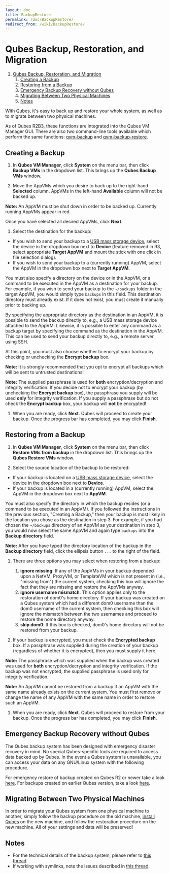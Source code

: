 ```yaml
---
layout: doc
title: BackupRestore
permalink: /doc/BackupRestore/
redirect_from: /wiki/BackupRestore/
---
```


Qubes Backup, Restoration, and Migration
========================================

1.  [Qubes Backup, Restoration, and Migration](#QubesBackupRestorationandMigration)
    1.  [Creating a Backup](#CreatingaBackup)
    2.  [Restoring from a Backup](#RestoringfromaBackup)
    3.  [Emergency Backup Recovery without Qubes](#EmergencyBackupRecoverywithoutQubes)
    4.  [Migrating Between Two Physical Machines](#MigratingBetweenTwoPhysicalMachines)
    5.  [Notes](#Notes)

With Qubes, it's easy to back up and restore your whole system, as well as to migrate between two physical machines.

As of Qubes R2B3, these functions are integrated into the Qubes VM Manager GUI. There are also two command-line tools available which perform the same functions: [qvm-backup](/doc/Dom0Tools/QvmBackup/) and [qvm-backup-restore](/doc/Dom0Tools/QvmBackupRestore/).

Creating a Backup
-----------------

1. In **Qubes VM Manager**, click **System** on the menu bar, then click **Backup VMs** in the dropdown list. This brings up the **Qubes Backup VMs** window.

1. Move the AppVMs which you desire to back up to the right-hand **Selected** column. AppVMs in the left-hand **Available** column will not be backed up.

  **Note:** An AppVM must be shut down in order to be backed up. Currently running AppVMs appear in red.

  Once you have selected all desired AppVMs, click **Next**.

1. Select the destination for the backup:

  - If you wish to send your backup to a [USB mass storage device](/doc/StickMounting/), select the device in the dropdown box next to **Device** (feature removed in R3, select appropriate **Target AppVM** and mount the stick with one click in file selection dialog).
  - If you wish to send your backup to a (currently running) AppVM, select the AppVM in the dropdown box next to **Target AppVM**.

  You must also specify a directory on the device or in the AppVM, or a command to be executed in the AppVM as a destination for your backup. For example, if you wish to send your backup to the `~/backups` folder in the target AppVM, you would simply type `backups` in this field. This destination directory must already exist. If it does not exist, you must create it manually prior to backing up.

  By specifying the appropriate directory as the destination in an AppVM, it is possible to send the backup directly to, e.g., a USB mass storage device attached to the AppVM. Likewise, it is possible to enter any command as a backup target by specifying the command as the destination in the AppVM. This can be used to send your backup directly to, e.g., a remote server using SSH.

  At this point, you must also choose whether to encrypt your backup by checking or unchecking the **Encrypt backup** box.

  **Note:** It is strongly recommended that you opt to encrypt all backups which will be sent to untrusted destinations!

  **Note:** The supplied passphrase is used for **both** encryption/decryption and integrity verification. If you decide not to encrypt your backup (by unchecking the **Encrypt backup** box), the passphrase you supply will be used **only** for integrity verification. If you supply a passphrase but do not check the **Encrypt backup** box, your backup will **not** be encrypted!

1. When you are ready, click **Next**. Qubes will proceed to create your backup. Once the progress bar has completed, you may click **Finish**.

Restoring from a Backup
-----------------------

1. In **Qubes VM Manager**, click **System** on the menu bar, then click **Restore VMs from backup** in the dropdown list. This brings up the **Qubes Restore VMs** window.

1. Select the source location of the backup to be restored:

  - If your backup is located on a [USB mass storage device](/doc/StickMounting/), select the device in the dropdown box next to **Device**.
  - If your backup is located in a (currently running) AppVM, select the AppVM in the dropdown box next to **AppVM**.

  You must also specify the directory in which the backup resides (or a command to be executed in an AppVM). If you followed the instructions in the previous section, "Creating a Backup," then your backup is most likely in the location you chose as the destination in step 3. For example, if you had chosen the `~/backups` directory of an AppVM as your destination in step 3, you would now select the same AppVM and again type `backups` into the **Backup directory** field.

  **Note:** After you have typed the directory location of the backup in the **Backup directory** field, click the ellipsis button `...` to the right of the field.

1. There are three options you may select when restoring from a backup:
    1.  **ignore missing**: If any of the AppVMs in your backup depended upon a NetVM, ProxyVM, or TemplateVM which is not present in (i.e., "missing from") the current system, checking this box will ignore the fact that they are missing and restore the AppVMs anyway.
    2.  **ignore username mismatch**: This option applies only to the restoration of dom0's home directory. If your backup was created on a Qubes system which had a different dom0 username than the dom0 username of the current system, then checking this box will ignore the mismatch between the two usernames and proceed to restore the home directory anyway.
    3.  **skip dom0**: If this box is checked, dom0's home directory will not be restored from your backup.

1. If your backup is encrypted, you must check the **Encrypted backup** box. If a passphrase was supplied during the creation of your backup (regardless of whether it is encrypted), then you must supply it here.

  **Note:** The passphrase which was supplied when the backup was created was used for **both** encryption/decryption and integrity verification. If the backup was not encrypted, the supplied passphrase is used only for integrity verification.

  **Note:** An AppVM cannot be restored from a backup if an AppVM with the same name already exists on the current system. You must first remove or change the name of any AppVM with the same name in order to restore such an AppVM.

1. When you are ready, click **Next**. Qubes will proceed to restore from your backup. Once the progress bar has completed, you may click **Finish**.

Emergency Backup Recovery without Qubes
---------------------------------------

The Qubes backup system has been designed with emergency disaster recovery in mind. No special Qubes-specific tools are required to access data backed up by Qubes. In the event a Qubes system is unavailable, you can access your data on any GNU/Linux system with the following procedure.

For emergency restore of backup created on Qubes R2 or newer take a look [here](/doc/BackupEmergencyRestoreV3/). For backups created on earlier Qubes version, take a look [here](/doc/BackupEmergencyRestoreV2/).

Migrating Between Two Physical Machines
---------------------------------------

In order to migrate your Qubes system from one physical machine to another, simply follow the backup procedure on the old machine, [install Qubes](/doc/QubesDownloads/) on the new machine, and follow the restoration procedure on the new machine. All of your settings and data will be preserved!

Notes
-----

-   For the technical details of the backup system, please refer to [this thread](https://groups.google.com/d/topic/qubes-devel/TQr_QcXIVww/discussion).
-   If working with symlinks, note the issues described in [this thread](https://groups.google.com/d/topic/qubes-users/EITd1kBHD30/discussion).


